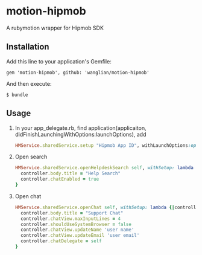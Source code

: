 motion-hipmob
=============

A rubymotion wrapper for Hipmob SDK


## Installation

Add this line to your application's Gemfile:

    gem 'motion-hipmob', github: 'wanglian/motion-hipmob'

And then execute:

    $ bundle



## Usage

1. In your app_delegate.rb, find application(applicaiton, didFinishLaunchingWithOptions:launchOptions), add

    ```ruby
    HMService.sharedService.setup "Hipmob App ID", withLaunchOptions:options
    ```

2. Open search

    ```ruby
    HMService.sharedService.openHelpdeskSearch self, withSetup: lambda {|controller|
      controller.body.title = "Help Search"
      controller.chatEnabled = true
    }
    ```
3. Open chat

    ```ruby
    HMService.sharedService.openChat self, withSetup: lambda {|controller|
      controller.body.title = "Support Chat"
      controller.chatView.maxInputLines = 4
      controller.shouldUseSystemBrowser = false
      controller.chatView.updateName 'user name'
      controller.chatView.updateEmail 'user email'
      controller.chatDelegate = self
    }
    ```